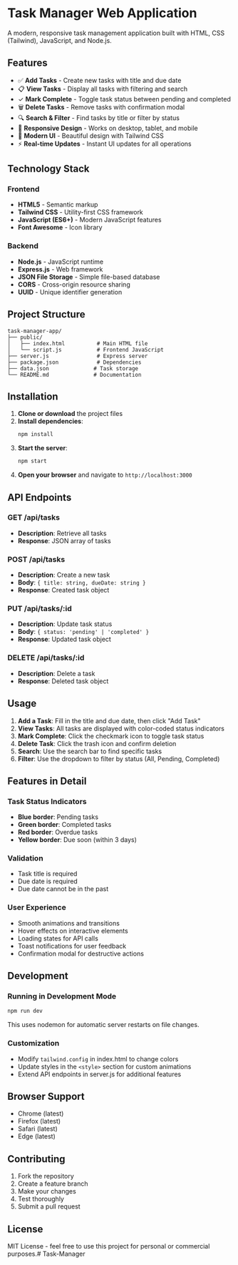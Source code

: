 # Task Manager Web Application

A modern, responsive task management application built with HTML, CSS (Tailwind), JavaScript, and Node.js.

## Features

- ✅ **Add Tasks** - Create new tasks with title and due date
- 📋 **View Tasks** - Display all tasks with filtering and search
- ✓ **Mark Complete** - Toggle task status between pending and completed
- 🗑️ **Delete Tasks** - Remove tasks with confirmation modal
- 🔍 **Search & Filter** - Find tasks by title or filter by status
- 📱 **Responsive Design** - Works on desktop, tablet, and mobile
- 🎨 **Modern UI** - Beautiful design with Tailwind CSS
- ⚡ **Real-time Updates** - Instant UI updates for all operations

## Technology Stack

### Frontend
- **HTML5** - Semantic markup
- **Tailwind CSS** - Utility-first CSS framework
- **JavaScript (ES6+)** - Modern JavaScript features
- **Font Awesome** - Icon library

### Backend
- **Node.js** - JavaScript runtime
- **Express.js** - Web framework
- **JSON File Storage** - Simple file-based database
- **CORS** - Cross-origin resource sharing
- **UUID** - Unique identifier generation

## Project Structure

```
task-manager-app/
├── public/
│   ├── index.html          # Main HTML file
│   └── script.js           # Frontend JavaScript
├── server.js               # Express server
├── package.json            # Dependencies
├── data.json              # Task storage
└── README.md              # Documentation
```

## Installation

1. **Clone or download** the project files
2. **Install dependencies**:
   ```bash
   npm install
   ```
3. **Start the server**:
   ```bash
   npm start
   ```
4. **Open your browser** and navigate to `http://localhost:3000`

## API Endpoints

### GET /api/tasks
- **Description**: Retrieve all tasks
- **Response**: JSON array of tasks

### POST /api/tasks
- **Description**: Create a new task
- **Body**: `{ title: string, dueDate: string }`
- **Response**: Created task object

### PUT /api/tasks/:id
- **Description**: Update task status
- **Body**: `{ status: 'pending' | 'completed' }`
- **Response**: Updated task object

### DELETE /api/tasks/:id
- **Description**: Delete a task
- **Response**: Deleted task object

## Usage

1. **Add a Task**: Fill in the title and due date, then click "Add Task"
2. **View Tasks**: All tasks are displayed with color-coded status indicators
3. **Mark Complete**: Click the checkmark icon to toggle task status
4. **Delete Task**: Click the trash icon and confirm deletion
5. **Search**: Use the search bar to find specific tasks
6. **Filter**: Use the dropdown to filter by status (All, Pending, Completed)

## Features in Detail

### Task Status Indicators
- **Blue border**: Pending tasks
- **Green border**: Completed tasks
- **Red border**: Overdue tasks
- **Yellow border**: Due soon (within 3 days)

### Validation
- Task title is required
- Due date is required
- Due date cannot be in the past

### User Experience
- Smooth animations and transitions
- Hover effects on interactive elements
- Loading states for API calls
- Toast notifications for user feedback
- Confirmation modal for destructive actions

## Development

### Running in Development Mode
```bash
npm run dev
```

This uses nodemon for automatic server restarts on file changes.

### Customization
- Modify `tailwind.config` in index.html to change colors
- Update styles in the `<style>` section for custom animations
- Extend API endpoints in server.js for additional features

## Browser Support
- Chrome (latest)
- Firefox (latest)
- Safari (latest)
- Edge (latest)

## Contributing
1. Fork the repository
2. Create a feature branch
3. Make your changes
4. Test thoroughly
5. Submit a pull request

## License
MIT License - feel free to use this project for personal or commercial purposes.#   T a s k - M a n a g e r  
 